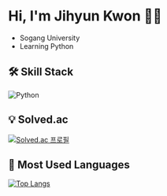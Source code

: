 # Hi, I'm Jihyun Kwon 👩‍💻

- Sogang University
- Learning Python


## 🛠️ Skill Stack

![Python](https://img.shields.io/badge/-Python-3776AB?logo=python&logoColor=white&style=flat-square)

  
## 💡 Solved.ac

[![Solved.ac
프로필](http://mazassumnida.wtf/api/v2/generate_badge?boj=ringpop0118)](https://solved.ac/ringpop0118)
  
## 💛 Most Used Languages

[![Top Langs](https://github-readme-stats.vercel.app/api/top-langs/?username=o0jihyun0o&title_color=FFFFFF&layout=compact)](https://github.com/anuraghazra/github-readme-stats)

